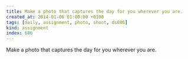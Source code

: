 ```yaml
---
title: Make a photo that captures the day for you wherever you are.
created_at: 2014-01-06 01:00:00 +0100
tags: [daily, assignment, photo, shoot, ds686]
kind: assignment
index: 686
---
```


Make a photo that captures the day for you wherever you are.
